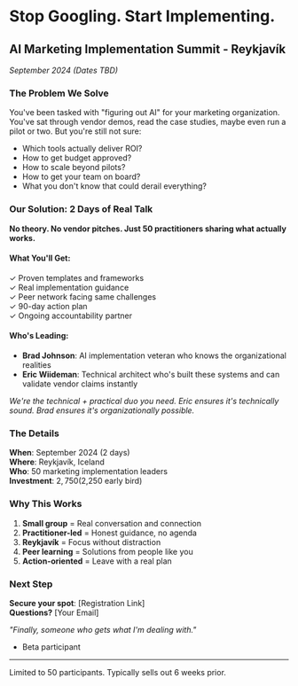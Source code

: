 # Stop Googling. Start Implementing.

## AI Marketing Implementation Summit - Reykjavík
*September 2024 (Dates TBD)*

### The Problem We Solve

You've been tasked with "figuring out AI" for your marketing organization. You've sat through vendor demos, read the case studies, maybe even run a pilot or two. But you're still not sure:

- Which tools actually deliver ROI?
- How to get budget approved?
- How to scale beyond pilots?
- How to get your team on board?
- What you don't know that could derail everything?

### Our Solution: 2 Days of Real Talk

**No theory. No vendor pitches. Just 50 practitioners sharing what actually works.**

#### What You'll Get:
✓ Proven templates and frameworks  
✓ Real implementation guidance  
✓ Peer network facing same challenges  
✓ 90-day action plan  
✓ Ongoing accountability partner  

#### Who's Leading:
- **Brad Johnson**: AI implementation veteran who knows the organizational realities
- **Eric Wiideman**: Technical architect who's built these systems and can validate vendor claims instantly

*We're the technical + practical duo you need. Eric ensures it's technically sound. Brad ensures it's organizationally possible.*

### The Details

**When**: September 2024 (2 days)  
**Where**: Reykjavík, Iceland  
**Who**: 50 marketing implementation leaders  
**Investment**: $2,750 ($2,250 early bird)  

### Why This Works

1. **Small group** = Real conversation and connection
2. **Practitioner-led** = Honest guidance, no agenda  
3. **Reykjavík** = Focus without distraction
4. **Peer learning** = Solutions from people like you
5. **Action-oriented** = Leave with a real plan

### Next Step

**Secure your spot**: [Registration Link]  
**Questions?** [Your Email]

*"Finally, someone who gets what I'm dealing with."*  
- Beta participant

---

Limited to 50 participants. Typically sells out 6 weeks prior.